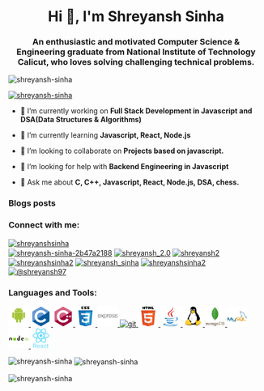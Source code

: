 <h1 align="center">Hi 👋, I'm Shreyansh Sinha</h1>
<h3 align="center">An enthusiastic and motivated Computer Science & Engineering graduate from National Institute of Technology Calicut, who loves solving challenging technical problems.</h3>

<p align="left"> <img src="https://komarev.com/ghpvc/?username=shreyansh-sinha&label=Profile%20views&color=0e75b6&style=flat" alt="shreyansh-sinha" /> </p>

<p align="left"> <a href="https://github.com/ryo-ma/github-profile-trophy"><img src="https://github-profile-trophy.vercel.app/?username=shreyansh-sinha" alt="shreyansh-sinha" /></a> </p>

- 🔭 I’m currently working on **Full Stack Development in Javascript and DSA(Data Structures & Algorithms)**

- 🌱 I’m currently learning **Javascript, React, Node.js**

- 👯 I’m looking to collaborate on **Projects based on javascript.**

- 🤝 I’m looking for help with **Backend Engineering in Javascript**

- 💬 Ask me about **C, C++, Javascript, React, Node.js, DSA, chess.**

### Blogs posts
<!-- BLOG-POST-LIST:START -->
<!-- BLOG-POST-LIST:END -->

<h3 align="left">Connect with me:</h3>
<p align="left">
<a href="https://dev.to/shreyanshsinha" target="blank"><img align="center" src="https://cdn.jsdelivr.net/npm/simple-icons@3.0.1/icons/dev-dot-to.svg" alt="shreyanshsinha" height="30" width="40" /></a>
  <br/>
<a href="https://linkedin.com/in/shreyansh-sinha-2b47a2188" target="blank"><img align="center" src="https://raw.githubusercontent.com/rahuldkjain/github-profile-readme-generator/master/src/images/icons/Social/linked-in-alt.svg" alt="shreyansh-sinha-2b47a2188" height="30" width="40" /></a>
<a href="https://instagram.com/shreyansh_2.0" target="blank"><img align="center" src="https://raw.githubusercontent.com/rahuldkjain/github-profile-readme-generator/master/src/images/icons/Social/instagram.svg" alt="shreyansh_2.0" height="30" width="40" /></a>
<a href="https://www.codechef.com/users/shreyansh2" target="blank"><img align="center" src="https://cdn.jsdelivr.net/npm/simple-icons@3.1.0/icons/codechef.svg" alt="shreyansh2" height="30" width="40" /></a>
<a href="https://www.hackerrank.com/shreyanshsinha2" target="blank"><img align="center" src="https://raw.githubusercontent.com/rahuldkjain/github-profile-readme-generator/master/src/images/icons/Social/hackerrank.svg" alt="shreyanshsinha2" height="30" width="40" /></a>
<a href="https://codeforces.com/profile/shreyansh_sinha" target="blank"><img align="center" src="https://cdn.jsdelivr.net/npm/simple-icons@3.0.1/icons/codeforces.svg" alt="shreyansh_sinha" height="30" width="40" /></a>
<a href="https://www.leetcode.com/shreyanshsinha2" target="blank"><img align="center" src="https://raw.githubusercontent.com/rahuldkjain/github-profile-readme-generator/master/src/images/icons/Social/leet-code.svg" alt="shreyanshsinha2" height="30" width="40" /></a>
<a href="https://www.hackerearth.com/@shreyansh97" target="blank"><img align="center" src="https://raw.githubusercontent.com/rahuldkjain/github-profile-readme-generator/master/src/images/icons/Social/hackerearth.svg" alt="@shreyansh97" height="30" width="40" /></a>
</p>

<h3 align="left">Languages and Tools:</h3>
<p align="left"> <a href="https://developer.android.com" target="_blank"> <img src="https://raw.githubusercontent.com/devicons/devicon/master/icons/android/android-original-wordmark.svg" alt="android" width="40" height="40"/> </a> <a href="https://www.cprogramming.com/" target="_blank"> <img src="https://raw.githubusercontent.com/devicons/devicon/master/icons/c/c-original.svg" alt="c" width="40" height="40"/> </a> <a href="https://www.w3schools.com/cpp/" target="_blank"> <img src="https://raw.githubusercontent.com/devicons/devicon/master/icons/cplusplus/cplusplus-original.svg" alt="cplusplus" width="40" height="40"/> </a> <a href="https://www.w3schools.com/css/" target="_blank"> <img src="https://raw.githubusercontent.com/devicons/devicon/master/icons/css3/css3-original-wordmark.svg" alt="css3" width="40" height="40"/> </a> <a href="https://expressjs.com" target="_blank"> <img src="https://raw.githubusercontent.com/devicons/devicon/master/icons/express/express-original-wordmark.svg" alt="express" width="40" height="40"/> </a> <a href="https://git-scm.com/" target="_blank"> <img src="https://www.vectorlogo.zone/logos/git-scm/git-scm-icon.svg" alt="git" width="40" height="40"/> </a> <a href="https://www.w3.org/html/" target="_blank"> <img src="https://raw.githubusercontent.com/devicons/devicon/master/icons/html5/html5-original-wordmark.svg" alt="html5" width="40" height="40"/> </a> <a href="https://www.java.com" target="_blank"> <img src="https://raw.githubusercontent.com/devicons/devicon/master/icons/java/java-original.svg" alt="java" width="40" height="40"/> </a> <a href="https://www.linux.org/" target="_blank"> <img src="https://raw.githubusercontent.com/devicons/devicon/master/icons/linux/linux-original.svg" alt="linux" width="40" height="40"/> </a> <a href="https://www.mongodb.com/" target="_blank"> <img src="https://raw.githubusercontent.com/devicons/devicon/master/icons/mongodb/mongodb-original-wordmark.svg" alt="mongodb" width="40" height="40"/> </a> <a href="https://www.mysql.com/" target="_blank"> <img src="https://raw.githubusercontent.com/devicons/devicon/master/icons/mysql/mysql-original-wordmark.svg" alt="mysql" width="40" height="40"/> </a> <a href="https://nodejs.org" target="_blank"> <img src="https://raw.githubusercontent.com/devicons/devicon/master/icons/nodejs/nodejs-original-wordmark.svg" alt="nodejs" width="40" height="40"/> </a> <a href="https://reactjs.org/" target="_blank"> <img src="https://raw.githubusercontent.com/devicons/devicon/master/icons/react/react-original-wordmark.svg" alt="react" width="40" height="40"/> </a> </p>

<p><img align="left" src="https://github-readme-stats.vercel.app/api/top-langs?username=shreyansh-sinha&show_icons=true&locale=en&layout=compact" alt="shreyansh-sinha" /></p>

<p>&nbsp;<img align="center" src="https://github-readme-stats.vercel.app/api?username=shreyansh-sinha&show_icons=true&locale=en" alt="shreyansh-sinha" /></p>

<p><img align="center" src="https://github-readme-streak-stats.herokuapp.com/?user=shreyansh-sinha&" alt="shreyansh-sinha" /></p>
